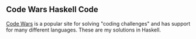 ## Code Wars Haskell Code

[Code Wars](https://codewars.com/) is a popular site for solving "coding challenges" and has support for many different languages. These are my solutions in Haskell.
